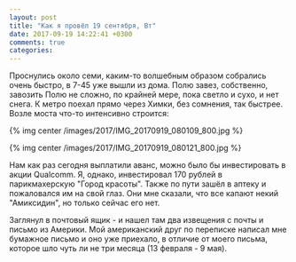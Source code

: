 ```yaml
---
layout: post
title: "Как я провёл 19 сентября, Вт"
date: 2017-09-19 14:22:41 +0300
comments: true
categories: 
---
```

Проснулись около семи, каким-то волшебным образом собрались очень быстро, в 7-45 уже вышли из дома. Полю завез, собственно, завозить Полю не сложно, по крайней мере, пока светло и сухо, и нет снега. К метро поехал прямо через Химки, без сомнения, так быстрее. Возле моста что-то интенсивно строится:

{% img center /images/2017/IMG_20170919_080109_800.jpg %}

{% img center /images/2017/IMG_20170919_080121_800.jpg %}



Нам как раз сегодня выплатили аванс, можно было бы инвестировать в акции Qualcomm. Я, однако, инвестировал 170 рублей в парикмахерскую "Город красоты". Также по пути зашёл в аптеку и пожаловался им на свой глаз. Они мне сказали, что все капают некий "Амиксидин", но только сейчас его нет.


Заглянул в почтовый ящик - и нашел там два извещения с почты и письмо из Америки. Мой американский друг по переписке написал мне бумажное письмо и оно уже приехало, в отличие от моего письма, которое шло чуть ли не три месяца (13 февраля - 9 мая).